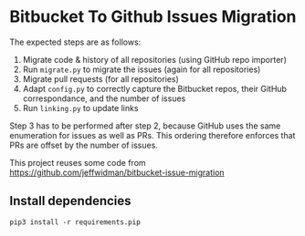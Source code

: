 # Bitbucket To Github Issues Migration

The expected steps are as follows:
1. Migrate code & history of all repositories (using GitHub repo importer)
2. Run `migrate.py` to migrate the issues (again for all repositories)
3. Migrate pull requests (for all repositories)
4. Adapt `config.py` to correctly capture the Bitbucket repos, their GitHub correspondance, and the number of issues
5. Run `linking.py` to update links

Step 3 has to be performed after step 2, because GitHub uses the same enumeration for issues as well as PRs.
This ordering therefore enforces that PRs are offset by the number of issues.

This project reuses some code from https://github.com/jeffwidman/bitbucket-issue-migration

## Install dependencies
`pip3 install -r requirements.pip`
